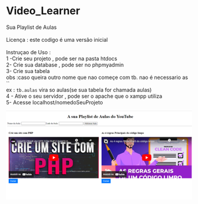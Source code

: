 # Video_Learner
Sua Playlist de Aulas 
<br>
<br>
Licença : este codigo é uma versão inicial 
<br>
<br>
Instruçao de Uso :
<br>
1 -Crie seu projeto , pode ser na pasta htdocs 
<br>
2- Crie sua database , pode ser no phpmyadmin
<br>
3- Crie sua tabela 
<br>
obs :caso queira outro nome que nao começe com tb. nao é necessario as `` 
<br>
ex : `tb.aulas` vira so aulas(se sua tabela for chamada aulas) 
<br>
4 - Ative o seu servidor , pode ser o apache que o xampp utiliza
<br>
5- Acesse localhost/nomedoSeuProjeto 

![Texto Alternativo](https://github.com/ianmarcel/Video_Learner/blob/ac0f3358234a9071c147d8bc4e893db8025cc389/Captura%20de%20tela%202023-11-18%20214957.png)


